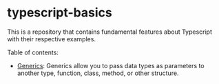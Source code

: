 # typescript-basics

This is a repository that contains fundamental features about Typescript with their respective examples.

Table of contents:

- [Generics](#): Generics allow you to pass data types as parameters to another type, function, class, method, or other structure.

